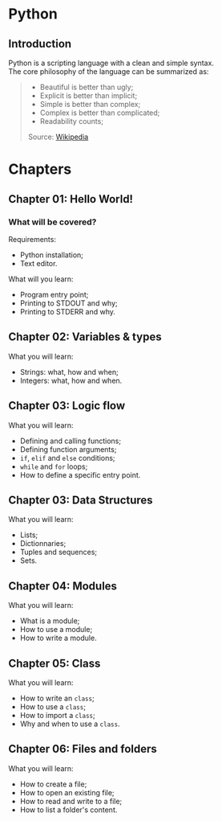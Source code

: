 Python
======

## Introduction

Python is a scripting language with a clean and simple syntax.  
The core philosophy of the language can be summarized as:
> * Beautiful is better than ugly;
> * Explicit is better than implicit;
> * Simple is better than complex;
> * Complex is better than complicated;
> * Readability counts;
> 
> Source: [Wikipedia](https://en.wikipedia.org/wiki/Python_(programming_language))

Chapters
========
## Chapter 01: Hello World!

### What will be covered?

Requirements:

* Python installation;
* Text editor.

What will you learn:

* Program entry point;
* Printing to STDOUT and why;
* Printing to STDERR and why.

## Chapter 02: Variables & types

What you will learn:

* Strings: what, how and when;
* Integers: what, how and when.

## Chapter 03: Logic flow

What you will learn:

* Defining and calling functions;
* Defining function arguments;
* `if`, `elif` and `else` conditions;
* `while` and `for` loops;
* How to define a specific entry point.

## Chapter 03: Data Structures

What you will learn:

* Lists;
* Dictionnaries;
* Tuples and sequences;
* Sets.

## Chapter 04: Modules

What you will learn:

* What is a module;
* How to use a module;
* How to write a module.

## Chapter 05: Class

What you will learn:

* How to write an `class`;
* How to use a `class`;
* How to import a `class`;
* Why and when to use a `class`.

## Chapter 06: Files and folders

What you will learn:

* How to create a file;
* How to open an existing file;
* How to read and write to a file;
* How to list a folder's content.
